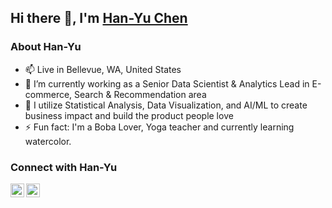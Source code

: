 ## Hi there 👋, I'm [Han-Yu Chen][linkedin]

<!--
**hanyuchen/hanyuchen** is a ✨ _special_ ✨ repository because its `README.md` (this file) appears on your GitHub profile.
-->
### About Han-Yu
- 📫 Live in Bellevue, WA, United States
- 🔭 I’m currently working as a Senior Data Scientist & Analytics Lead in E-commerce, Search & Recommendation area
- 🌱 I utilize Statistical Analysis, Data Visualization, and AI/ML to create business impact and build the product people love
- ⚡ Fun fact: I'm a Boba Lover, Yoga teacher and currently learning watercolor.

### Connect with Han-Yu

[<img align="left" alt="Han-Yu | Email" width="22px" src="https://cdn.jsdelivr.net/npm/simple-icons@v3/icons/gmail.svg"  />][email]
<!--[<img align="left" alt="Han-Yu | Blog" width="22px" src="https://raw.githubusercontent.com/iconic/open-iconic/master/svg/browser.svg" />][blog]-->
[<img align="left" alt="Han-Yu | LinkedIn" width="22px" src="https://cdn.jsdelivr.net/npm/simple-icons@v4/icons/linkedin.svg" />][linkedin]

<br />

<!--[blog]: -->
[email]: mailto:hanyu_chen@berkeley.edu
[linkedin]: https://www.linkedin.com/in/han-yu-chen
